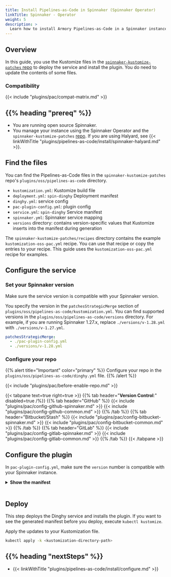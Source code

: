 ```yaml
---
title: Install Pipelines-as-Code in Spinnaker (Spinnaker Operator)
linkTitle: Spinnaker - Operator
weight: 5
description: >
  Learn how to install Armory Pipelines-as-Code in a Spinnaker instance managed by the Spinnaker Operator.
---
```


## Overview

In this guide, you use the Kustomize files in the [`spinnaker-kustomize-patches` repo](https://github.com/armory/spinnaker-kustomize-patches) to deploy the service and install the plugin. You do need to update the contents of some files.

### Compatibility

{{< include "plugins/pac/compat-matrix.md" >}}

## {{% heading "prereq" %}}

* You are running open source Spinnaker.
* You manage your instance using the Spinnaker Operator and the `spinnaker-kustomize-patches` [repo](https://github.com/armory/spinnaker-kustomize-patches). If you are using Halyard, see {{< linkWithTitle "plugins/pipelines-as-code/install/spinnaker-halyard.md" >}}.

## Find the files

You can find the Pipelines-as-Code files in the `spinnaker-kustomize-patches` repo's `plugins/oss/pipelines-as-code` directory.  

* `kustomization.yml`: Kustomize build file
* `deployment.yml`: `spin-dinghy` Deployment manifest
* `dinghy.yml`: service config
* `pac-plugin-config.yml`: plugin config
* `service.yml`: `spin-dinghy` Service manifest
* `spinnaker.yml`: Spinnaker service mapping 
* `versions` directory: contains version-specific values that Kustomize inserts into the manifest during generation

The `spinnaker-kustomize-patches/recipes` directory contains the example `kustomization-oss-pac.yml` recipe. You can use that recipe or copy the entries to your  recipe. This guide uses the `kustomization-oss-pac.yml` recipe for examples.

## Configure the service

### Set your Spinnaker version

Make sure the service version is compatible with your Spinnaker version.

You specify the version in the `patchesStrategicMerge` section of `plugins/oss/pipelines-as-code/kustomization.yml`. You can find supported versions in the `plugins/oss/pipelines-as-code/versions` directory. For example, if you are running Spinnaker 1.27.x, replace `./versions/v-1.28.yml` with `./versions/v-1.27.yml`.

```yaml
patchesStrategicMerge:
  - ./pac-plugin-config.yml
  - ./versions/v-1.28.yml
```

### Configure your repo

{{% alert title="Important" color="primary" %}}
Configure your repo in the `plugins/oss/pipelines-as-code/dinghy.yml` file.
{{% /alert %}}

{{< include "plugins/pac/before-enable-repo.md" >}}

{{< tabpane text=true right=true  >}}
{{% tab header="**Version Control**:" disabled=true /%}}
{{% tab header="GitHub"  %}}
{{< include "plugins/pac/config-github-spinnaker.md" >}}
{{< include "plugins/pac/config-github-common.md" >}}
{{% /tab %}}
{{% tab header="Bitbucket/Stash"  %}}
{{< include "plugins/pac/config-bitbucket-spinnaker.md" >}}
{{< include "plugins/pac/config-bitbucket-common.md" >}}
{{% /tab %}}
{{% tab header="GitLab"  %}}
{{< include "plugins/pac/config-gitlab-spinnaker.md" >}}
{{< include "plugins/pac/config-gitlab-common.md" >}}
{{% /tab %}}
{{< /tabpane >}}


## Configure the plugin

In `pac-plugin-config.yml`, make sure the `version` number is compatible with your Spinnaker instance.

<details><summary><strong>Show the manifest</strong></summary>
{{< github repo="armory/spinnaker-kustomize-patches" file="plugins/oss/pipeline-as-a-code/pac-plugin-config.yml" lang="yaml" options="" >}}
</details><br />

## Deploy

This step deploys the Dinghy service and installs the plugin. If you want to see the generated manifest before you deploy, execute `kubectl kustomize`.

Apply the updates to your Kustomization file.

```bash
kubectl apply -k <kustomization-directory-path>
```

## {{% heading "nextSteps" %}}

* {{< linkWithTitle "plugins/pipelines-as-code/install/configure.md" >}}